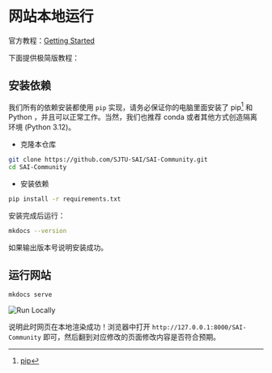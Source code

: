 # 网站本地运行

官方教程：[Getting Started](https://squidfunk.github.io/mkdocs-material/getting-started/)

下面提供极简版教程：

## 安装依赖

我们所有的依赖安装都使用 `pip` 实现，请务必保证你的电脑里面安装了 pip[^1] 和 Python ，并且可以正常工作。当然，我们也推荐 conda 或者其他方式创造隔离环境 (Python 3.12)。

- 克隆本仓库

```bash
git clone https://github.com/SJTU-SAI/SAI-Community.git
cd SAI-Community
```

- 安装依赖

```bash
pip install -r requirements.txt
```

安装完成后运行：

```bash
mkdocs --version
```
如果输出版本号说明安装成功。

## 运行网站

```bash
mkdocs serve
```

![Run Locally](https://s1.imagehub.cc/images/2025/06/13/68166482f41c7ab2bf1c60a3e32d25ad.png)

说明此时网页在本地渲染成功！浏览器中打开 `http://127.0.0.1:8000/SAI-Community` 即可，然后翻到对应修改的页面修改内容是否符合预期。

[^1]: [pip](https://pypi.org/project/pip/)